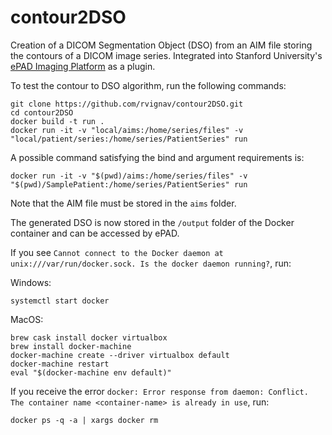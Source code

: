 # contour2DSO

Creation of a DICOM Segmentation Object (DSO) from an AIM file storing the contours of a DICOM image series. Integrated into Stanford University's [ePAD Imaging Platform](https://epad.stanford.edu/plugins) as a plugin.

To test the contour to DSO algorithm, run the following commands:

    git clone https://github.com/rvignav/contour2DSO.git
    cd contour2DSO
    docker build -t run .
    docker run -it -v "local/aims:/home/series/files" -v "local/patient/series:/home/series/PatientSeries" run

A possible command satisfying the bind and argument requirements is:

    docker run -it -v "$(pwd)/aims:/home/series/files" -v "$(pwd)/SamplePatient:/home/series/PatientSeries" run

Note that the AIM file must be stored in the `aims` folder.

The generated DSO is now stored in the `/output` folder of the Docker container and can be accessed by ePAD.

If you see `Cannot connect to the Docker daemon at unix:///var/run/docker.sock. Is the docker daemon running?`, run:

Windows:

    systemctl start docker

MacOS:

    brew cask install docker virtualbox
    brew install docker-machine
    docker-machine create --driver virtualbox default
    docker-machine restart
    eval "$(docker-machine env default)"

If you receive the error `docker: Error response from daemon: Conflict. The container name <container-name> is already in use`, run:

    docker ps -q -a | xargs docker rm
